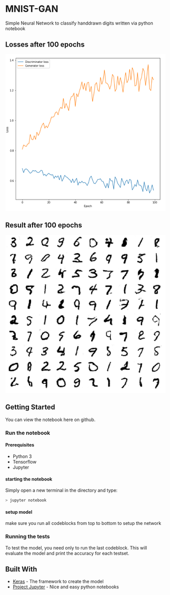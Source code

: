 # MNIST-GAN
Simple Neural Network to classify handdrawn digits written via python notebook

## Losses after 100 epochs
![loss function](images/Loss_100_epochs.PNG?raw=true)

## Result after 100 epochs
![result](images/numbers_100_epochs.PNG?raw=true)


## Getting Started
You can view the notebook here on github. 
### Run the notebook
#### Prerequisites
- Python 3
- Tensorflow
- Jupyter

#### starting the notebook
Simply open a new terminal in the directory and type:
```bash
> jupyter notebook
```
#### setup model
make sure you run all codeblocks from top to bottom to setup the network

### Running the tests
To test the model, you need only to run the last codeblock.
This will evaluate the model and print the accuracy for each testset.

## Built With

* [Keras](https://keras.io/) - The framework to create the model
* [Project Jupyter](https://jupyter.org/) - Nice and easy python notebooks

